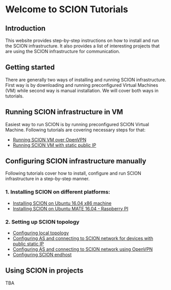 # Welcome to SCION Tutorials

## Introduction

This website provides step-by-step instructions on how to install and run the SCION infrastructure. It also provides a list of interesting projects that are using the SCION infrastructure for communication.

## Getting started

There are generally two ways of installing and running SCION infrastructure. First way is by downloading and running preconfigured Virtual Machines (VM) while second way is manual installation. We will cover both ways in tutorials.

## Running SCION infrastructure in VM

Easiest way to run SCION is by running preconfigured SCION Virtual Machine. Following tutorials are covering necessary steps for that:

* [Running SCION VM over OpenVPN](/virtual_machine_setup/dynamic_ip)
* [Running SCION VM with static public IP](/virtual_machine_setup/static_ip)

## Configuring SCION infrastructure manually

Following tutorials cover how to install, configure and run SCION infrastructure in a step-by-step manner. 

### 1. Installing SCION on different platforms:

* [Installing SCION on Ubuntu 16.04 x86 machine](native_setup/ubuntu_x86_build)
* [Installing SCION on Ubuntu MATE 16.04 - Raspberry PI](native_setup/rpi_ubuntu)

### 2. Setting up SCION topology

* [Configuring local topology](/general_scion_configuration/local_top)
* [Configuring AS and connecting to SCION network for devices with public static IP](/general_scion_configuration/public_ip)
* [Configuring AS and connecting to SCION network using OpenVPN](/general_scion_configuration/vpn_setup)
* [Configuring SCION endhost](/general_scion_configuration/setup_endhost)

## Using SCION in projects

TBA